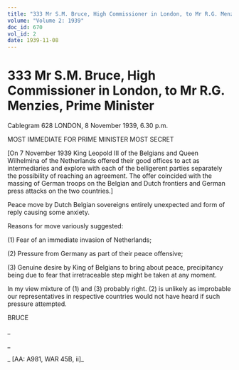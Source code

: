 ```yaml
---
title: "333 Mr S.M. Bruce, High Commissioner in London, to Mr R.G. Menzies, Prime Minister"
volume: "Volume 2: 1939"
doc_id: 670
vol_id: 2
date: 1939-11-08
---
```


# 333 Mr S.M. Bruce, High Commissioner in London, to Mr R.G. Menzies, Prime Minister

Cablegram 628 LONDON, 8 November 1939, 6.30 p.m.

MOST IMMEDIATE FOR PRIME MINISTER MOST SECRET

[On 7 November 1939 King Leopold III of the Belgians and Queen Wilhelmina of the Netherlands offered their good offices to act as intermediaries and explore with each of the belligerent parties separately the possibility of reaching an agreement. The offer coincided with the massing of German troops on the Belgian and Dutch frontiers and German press attacks on the two countries.]

Peace move by Dutch Belgian sovereigns entirely unexpected and form of reply causing some anxiety.

Reasons for move variously suggested:

(1) Fear of an immediate invasion of Netherlands;

(2) Pressure from Germany as part of their peace offensive;

(3) Genuine desire by King of Belgians to bring about peace, precipitancy being due to fear that irretraceable step might be taken at any moment.

In my view mixture of (1) and (3) probably right. (2) is unlikely as improbable our representatives in respective countries would not have heard if such pressure attempted.

BRUCE

_

_

_ [AA: A981, WAR 45B, ii]_
